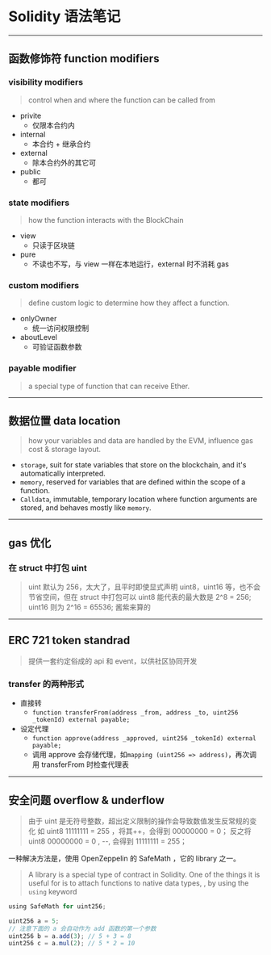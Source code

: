 # Solidity 语法笔记

---

## 函数修饰符 function modifiers

### visibility modifiers

> control when and where the function can be called from

- privite
  - 仅限本合约内
- internal
  - 本合约 + 继承合约
- external
  - 除本合约外的其它可
- public
  - 都可

### state modifiers

> how the function interacts with the BlockChain

- view
  - 只读于区块链
- pure
  - 不读也不写，与 view 一样在本地运行，external 时不消耗 gas

### custom modifiers

> define custom logic to determine how they affect a function.

- onlyOwner
  - 统一访问权限控制
- aboutLevel
  - 可验证函数参数

### payable modifier

> a special type of function that can receive Ether.

---

## 数据位置 data location

> how your variables and data are handled by the EVM, influence gas cost & storage layout.

- `storage`, suit for state variables that store on the blockchain, and it's automatically interpreted.
- `memory`, reserved for variables that are defined within the scope of a function.
- `Calldata`, immutable, temporary location where function arguments are stored, and behaves mostly like `memory`.

---

## gas 优化

### 在 struct 中打包 uint

> uint 默认为 256，太大了，且平时即使显式声明 uint8，uint16 等，也不会节省空间，但在 struct 中打包可以
> uint8 能代表的最大数是 2^8 = 256; uint16 则为 2^16 = 65536; 酱紫来算的

---

## ERC 721 token standrad

> 提供一套约定俗成的 api 和 event，以供社区协同开发

### transfer 的两种形式

- 直接转
  - `function transferFrom(address _from, address _to, uint256 _tokenId) external payable;`
- 设定代理
  - `function approve(address _approved, uint256 _tokenId) external payable;`
  - 调用 approve 会存储代理，如`mapping (uint256 => address)`，再次调用 transferFrom 时检查代理表

---

## 安全问题 overflow & underflow

> 由于 uint 是无符号整数，超出定义限制的操作会导致数值发生反常规的变化
> 如 uint8 11111111 = 255 ，将其++，会得到 00000000 = 0；
> 反之将 uint8 00000000 = 0 , --, 会得到 11111111 = 255；

一种解决方法是，使用 OpenZeppelin 的 SafeMath ，它的 library 之一。

> A library is a special type of contract in Solidity. One of the things it is useful for is to attach functions to native data types, , by using the `using` keyword

```typescript
using SafeMath for uint256;

uint256 a = 5;
// 注意下面的 a 会自动作为 add 函数的第一个参数
uint256 b = a.add(3); // 5 + 3 = 8
uint256 c = a.mul(2); // 5 * 2 = 10
```
